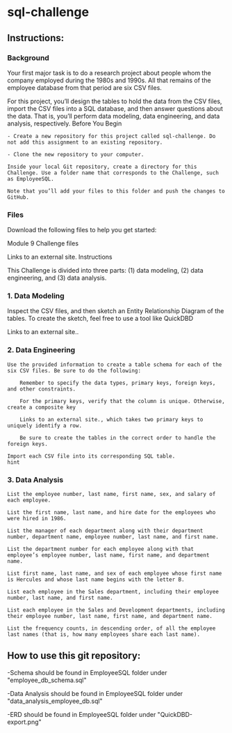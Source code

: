 # sql-challenge
## Instructions: 
### Background
Your first major task is to do a research project about people whom the company employed during the 1980s and 1990s. All that remains of the employee database from that period are six CSV files.

For this project, you’ll design the tables to hold the data from the CSV files, import the CSV files into a SQL database, and then answer questions about the data. That is, you’ll perform data modeling, data engineering, and data analysis, respectively.
Before You Begin

    - Create a new repository for this project called sql-challenge. Do not add this assignment to an existing repository.

    - Clone the new repository to your computer.

    Inside your local Git repository, create a directory for this Challenge. Use a folder name that corresponds to the Challenge, such as EmployeeSQL.

    Note that you’ll add your files to this folder and push the changes to GitHub.

### Files

Download the following files to help you get started:

Module 9 Challenge files

Links to an external site.
Instructions

This Challenge is divided into three parts: (1) data modeling, (2) data engineering, and (3) data analysis.
### 1. Data Modeling

Inspect the CSV files, and then sketch an Entity Relationship Diagram of the tables. To create the sketch, feel free to use a tool like QuickDBD

Links to an external site..
### 2. Data Engineering

    Use the provided information to create a table schema for each of the six CSV files. Be sure to do the following:

        Remember to specify the data types, primary keys, foreign keys, and other constraints.

        For the primary keys, verify that the column is unique. Otherwise, create a composite key 

        Links to an external site., which takes two primary keys to uniquely identify a row.

        Be sure to create the tables in the correct order to handle the foreign keys.

    Import each CSV file into its corresponding SQL table.
    hint

### 3. Data Analysis

    List the employee number, last name, first name, sex, and salary of each employee.

    List the first name, last name, and hire date for the employees who were hired in 1986.

    List the manager of each department along with their department number, department name, employee number, last name, and first name.

    List the department number for each employee along with that employee’s employee number, last name, first name, and department name.

    List first name, last name, and sex of each employee whose first name is Hercules and whose last name begins with the letter B.

    List each employee in the Sales department, including their employee number, last name, and first name.

    List each employee in the Sales and Development departments, including their employee number, last name, first name, and department name.

    List the frequency counts, in descending order, of all the employee last names (that is, how many employees share each last name).
## How to use this git repository:
-Schema should be found in EmployeeSQL folder under "employee_db_schema.sql"

-Data Analysis should be found in EmployeeSQL folder under "data_analysis_employee_db.sql"

-ERD should be found in EmployeeSQL folder under "QuickDBD-export.png"

